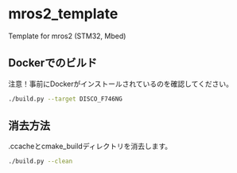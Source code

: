 # mros2_template

Template for mros2 (STM32, Mbed)

## Dockerでのビルド

注意！事前にDockerがインストールされているのを確認してください。

```bash
./build.py --target DISCO_F746NG
```

## 消去方法

.ccacheとcmake_buildディレクトリを消去します。

```bash
./build.py --clean
```